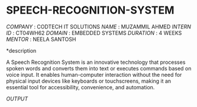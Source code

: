 # SPEECH-RECOGNITION-SYSTEM

*COMPANY* : CODTECH IT SOLUTIONS
*NAME* : MUZAMMIL AHMED
*INTERN ID* : CT04WH62
*DOMAIN* : EMBEDDED SYSTEMS
*DURATION* : 4 WEEKS
*MENTOR* : NEELA SANTOSH


*description

A Speech Recognition System is an innovative technology that processes spoken words and converts them into text or executes commands based on voice input. It enables human-computer interaction without the need for physical input devices like keyboards or touchscreens, making it an essential tool for accessibility, convenience, and automation.

*OUTPUT*
